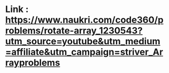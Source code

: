# Link : https://www.naukri.com/code360/problems/rotate-array_1230543?utm_source=youtube&utm_medium=affiliate&utm_campaign=striver_Arrayproblems